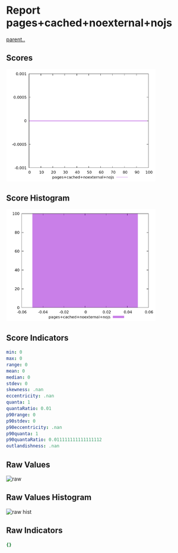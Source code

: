 # Report pages+cached+noexternal+nojs

[parent..](./..)  


## Scores

![score](./score.png)  

## Score Histogram

![hist](./hist.png)  

## Score Indicators

```yaml
min: 0
max: 0
range: 0
mean: 0
median: 0
stdev: 0
skewness: .nan
eccentricity: .nan
quanta: 1
quantaRatio: 0.01
p90range: 0
p90stdev: 0
p90eccentricity: .nan
p90quanta: 1
p90quantaRatio: 0.011111111111111112
outlandishness: .nan

```

## Raw Values

![raw](./raw.png)  

## Raw Values Histogram

![raw hist](./raw_hist.png)  

## Raw Indicators

```yaml
{}

```

<style>
  img {
    max-width: 80%;
  }
</style>
      
